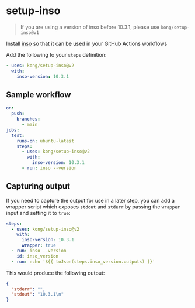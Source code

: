 # setup-inso

> If you are using a version of inso before 10.3.1, please use `kong/setup-inso@v1`

Install [inso](https://github.com/Kong/insomnia/tree/develop/packages/insomnia-inso) so that it can be used in your GitHub Actions workflows

Add the following to your `steps` definition:

```yaml
- uses: kong/setup-inso@v2
  with:
    inso-version: 10.3.1
```

## Sample workflow

```yaml
on:
  push:
    branches:
      - main
jobs:
  test:
    runs-on: ubuntu-latest
    steps:
      - uses: kong/setup-inso@v2
        with:
          inso-version: 10.3.1
      - run: inso --version
```

## Capturing output

If you need to capture the output for use in a later step, you can add a wrapper script which exposes `stdout` and `stderr` by passing the `wrapper` input and setting it to `true`:

```yaml
steps:
  - uses: kong/setup-inso@v2
    with:
      inso-version: 10.3.1
      wrapper: true
  - run: inso --version
    id: inso_version
  - run: echo '${{ toJson(steps.inso_version.outputs) }}'
```

This would produce the following output:

```json
{
  "stderr": "",
  "stdout": "10.3.1\n"
}
```
